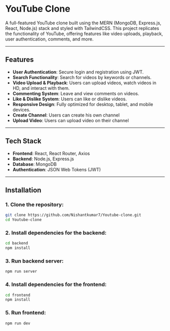 # YouTube Clone

A full-featured YouTube clone built using the MERN (MongoDB, Express.js, React, Node.js) stack and styled with TailwindCSS. This project replicates the functionality of YouTube, offering features like video uploads, playback, user authentication, comments, and more.

---

## Features

* **User Authentication**: Secure login and registration using JWT.
* **Search Functionality**: Search for videos by keywords or channels.
* **Video Upload & Playback**: Users can upload videos, watch videos in HD, and interact with them.
* **Commenting System**: Leave and view comments on videos.
* **Like & Dislike System**: Users can like or dislike videos.
* **Responsive Design**: Fully optimized for desktop, tablet, and mobile devices.
* **Create Channel**: Users can create his own channel
* **Upload Video**: Users can upload video on their channel

---

## Tech Stack

* **Frontend**:  React, React Router, Axios
* **Backend**: Node.js, Express.js
* **Database**: MongoDB
* **Authentication**: JSON Web Tokens (JWT)

---

## Installation

### 1. Clone the repository:
 ```bash
git clone https://github.com/Nishantkumar7/Youtube-clone.git
cd Youtube-clone
 ```
### 2. Install dependencies for the backend:
```bash
cd backend
npm install
```
### 3. Run backend server:
```bash
npm run server
```
### 4. Install dependencies for the frontend:
```bash
cd frontend
npm install
```
### 5. Run frontend:
```bash
npm run dev
```
